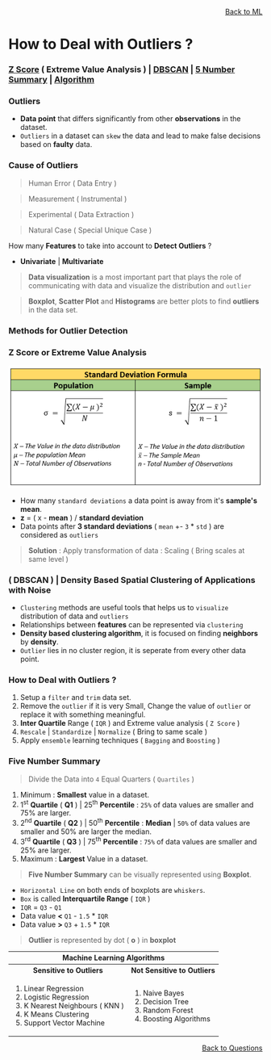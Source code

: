 <p align='right'><a align="right" href="https://github.com/KIRANKUMAR7296/Library/blob/main/Machine%20Learning/Machine%20Learning%20Models.md">Back to ML</a></p>

# How to Deal with Outliers ?

<h3><a href="#zscore">Z Score</a> ( Extreme Value Analysis ) | <a href="#dbscan">DBSCAN</a> | <a href="#summary">5 Number Summary</a> | <a href="#algo">Algorithm</a></h3>

### Outliers
- **Data point** that differs significantly from other **observations** in the dataset.
- `Outliers` in a dataset can `skew` the data and lead to make false decisions based on **faulty** data.

### Cause of Outliers 

> Human Error ( Data Entry ) 

> Measurement ( Instrumental ) 

> Experimental ( Data Extraction ) 

> Natural Case ( Special Unique Case )

How many **Features** to take into account to **Detect Outliers** ?

- **Univariate** | **Multivariate**

> **Data visualization** is a most important part that plays the role of communicating with data and visualize the distribution and `outlier`

> **Boxplot**, **Scatter Plot** and **Histograms** are better plots to find **outliers** in the data set.

### Methods for Outlier Detection

<h3 name="zscore"> Z Score or Extreme Value Analysis</h3>

![Standard Deviation](Image/Std.png)

- How many `standard deviations` a data point is away from it's **sample's mean**.
- **z** = ( x - **mean** ) / **standard deviation**
- Data points after **3 standard deviations** ( `mean` +- `3` * `std` ) are considered as `outliers`

> **Solution** : Apply transformation of data : Scaling ( Bring scales at same level )

<h3 name="dbscan"> ( DBSCAN ) | Density Based Spatial Clustering of Applications with Noise</h3>

- `Clustering` methods are useful tools that helps us to `visualize` distribution of data and `outliers`
- Relationships between **features** can be represented via `clustering`
- **Density based clustering algorithm**, it is focused on finding **neighbors** by **density**.
- `Outlier` lies in no cluster region, it is seperate from every other data point.

### How to Deal with Outliers ?

1. Setup a `filter` and `trim` data set.
2. Remove the `outlier` if it is very Small, Change the value of `outlier` or replace it with something meaningful.
3. **Inter Quartile** Range ( `IQR` ) and Extreme value analysis ( `Z Score` )
5. `Rescale` | `Standardize` | `Normalize` ( Bring to same scale )
6. Apply `ensemble` learning techniques ( `Bagging` and `Boosting` )

<h3 name="summary"> Five Number Summary</h3>

>  Divide the Data into `4` Equal Quarters ( `Quartiles` ) 

1. Minimum : **Smallest** value in a dataset.
2. 1<sup>st</sup> **Quartile** ( **Q1** ) | 25<sup>th</sup> **Percentile** : `25%` of data values are smaller and 75% are larger.
3. 2<sup>nd</sup> **Quartile** ( **Q2** ) | 50<sup>th</sup> **Percentile** : **Median** | `50%` of data values are smaller and 50% are larger the median.
4. 3<sup>rd</sup> **Quartile** ( **Q3** ) | 75<sup>th</sup> **Percentile** : `75%` of data values are smaller and 25% are larger.
5. Maximum : **Largest** Value in a dataset.

> **Five Number Summary** can be visually represented using **Boxplot**.
- `Horizontal Line` on both ends of boxplots are `whiskers`.
- `Box` is called **Interquartile Range** ( `IQR` )
- `IQR` = `Q3` - `Q1`
- Data value **<** `Q1` - `1.5` * `IQR`
- Data value **>** `Q3` + `1.5` * `IQR`

> **Outlier** is represented by dot ( **o** ) in **boxplot**  

<table>
  <tr>
    <th colspan="2">Machine Learning Algorithms</th>
  </tr>
  <tr>
    <th>Sensitive to Outliers</th>
    <th>Not Sensitive to Outliers</th>
  </tr>
   <tr>
    <td>
      <ol type="1">
        <li>Linear Regression</li>
        <li>Logistic Regression</li>
        <li>K Nearest Neighbours ( KNN )</li>
        <li>K Means Clustering</li>
        <li>Support Vector Machine</li>
      </ol>
    </td>
    <td>
      <ol type="1">
        <li>Naive Bayes</li>
        <li>Decision Tree</li>
        <li>Random Forest</li>        
        <li>Boosting Algorithms</li>        
      </ol>
    </td>
  </tr>
</table>

<p align='right'><a align="right" href="https://github.com/KIRANKUMAR7296/Library/blob/main/Interview.md">Back to Questions</a></p>

